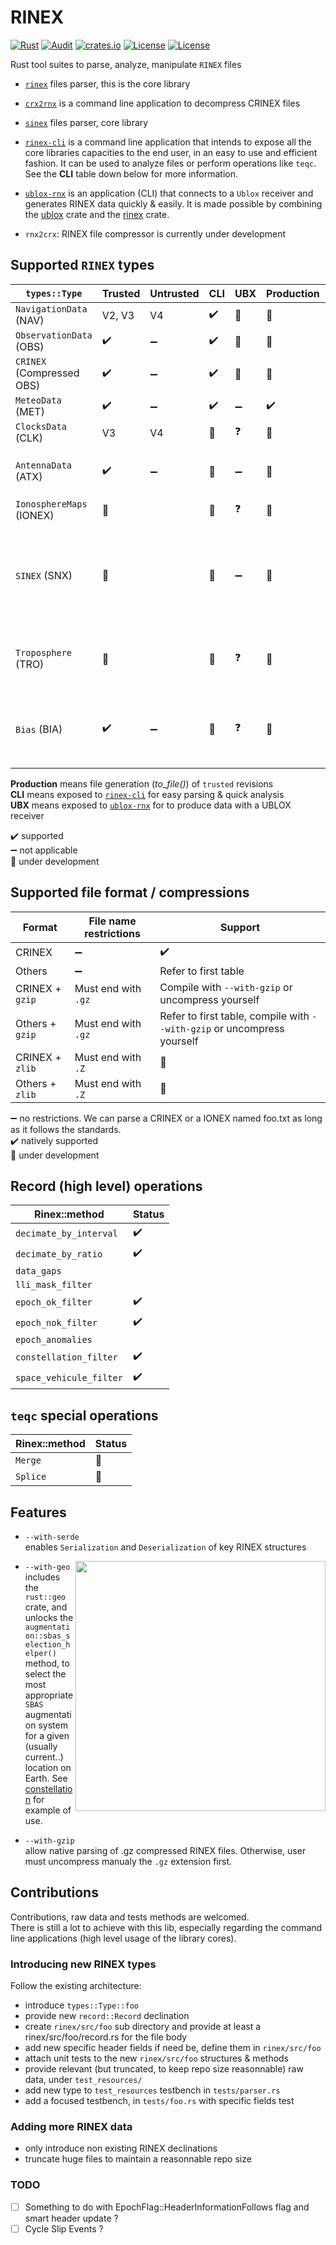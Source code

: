 RINEX 
=====

[![Rust](https://github.com/gwbres/rinex/actions/workflows/rust.yml/badge.svg)](https://github.com/gwbres/rinex/actions/workflows/rust.yml)
[![Audit](https://github.com/gwbres/rinex/actions/workflows/Audit.yml/badge.svg)](https://github.com/gwbres/rinex/actions/workflows/Audit.yml)
[![crates.io](https://docs.rs/rinex/badge.svg)](https://docs.rs/rinex/badge.svg)
[![License](https://img.shields.io/badge/license-Apache%202.0-blue?style=flat-square)](https://github.com/gwbres/rinex/blob/main/LICENSE-APACHE)
[![License](https://img.shields.io/badge/license-MIT-blue?style=flat-square)](https://github.com/gwbres/rinex/blob/main/LICENSE-MIT) 


Rust tool suites to parse, analyze, manipulate `RINEX` files

* [`rinex`](rinex/) files parser, this is the core library
* [`crx2rnx`](crx2rnx/) is a command line application to decompress CRINEX files
* [`sinex`](sinex/) files parser, core library

* [`rinex-cli`](rinex-cli/) is a command line application that intends to expose
all the core libraries capacities to the end user, in an easy to use and efficient fashion.
It can be used to analyze files or perform operations like `teqc`. See the **CLI**
table down below for more information.

* [`ublox-rnx`](ublox-rnx) is an application (CLI) that connects to a `Ublox`
receiver and generates RINEX data quickly & easily.
It is made possible by combining the [ublox](https://github.com/lkolbly/ublox) crate
and the [rinex](rinex/) crate.

* `rnx2crx`: RINEX file compressor is currently under development

## Supported `RINEX` types

| `types::Type`            | Trusted           | Untrusted          | CLI                    | UBX                  | Production    |          Notes          |
|--------------------------|-------------------|--------------------|------------------------|----------------------|---------------|-------------------------
| `NavigationData` (NAV)   | V2, V3            |   V4               |  :heavy_check_mark:    | :construction:       |:construction: | `epoch` iteration |
| `ObservationData` (OBS)  | :heavy_check_mark:| :heavy_minus_sign: |  :heavy_check_mark:    | :construction:       |:construction: | `epoch` iteration |
| `CRINEX` (Compressed OBS)| :heavy_check_mark:| :heavy_minus_sign: |  :heavy_check_mark:    | :construction:       |:construction: | `epoch` iteration |
| `MeteoData` (MET)        | :heavy_check_mark:| :heavy_minus_sign: |  :heavy_check_mark:    | :heavy_minus_sign:   |:heavy_check_mark: | `epoch` iteration |  
| `ClocksData` (CLK)       | V3                |   V4               |  :construction:        | :question:           |:construction: | `epoch` iteration |
| `AntennaData` (ATX)      | :heavy_check_mark:| :heavy_minus_sign: |  :construction:        | :heavy_minus_sign:   |:construction: | `ATX` records are not indexed by `epochs` |
| `IonosphereMaps` (IONEX) | :construction:    |                    |  :construction:        | :question:           |:construction: | `epoch` iteration |
| `SINEX` (SNX)            | :construction:    |                    |  :construction:        | :heavy_minus_sign:   |:construction: |   `SINEX` are special `RINEX`, they are managed by a dedicated [core library](sinex/) |
| `Troposphere` (TRO)      | :construction:    |                    |  :construction:        | :question:           |:construction: |   `Troposphere` are one possible SINEX declination |
| `Bias` (BIA)             | :heavy_check_mark:| :heavy_minus_sign: |  :construction:        | :question:           |:construction: |   `Bias` solutions are one possible SINEX declination |

**Production** means file generation (_to_file()_) of `trusted` revisions  
**CLI** means exposed to [`rinex-cli`](rinex-cli/) for easy parsing & quick analysis  
**UBX** means exposed to [`ublox-rnx`](ublox-rnx/) for to produce data with a UBLOX receiver  

:heavy_check_mark: supported   
:heavy_minus_sign: not applicable   
:construction: under development  

## Supported file format / compressions

| Format   | File name restrictions  |    Support          |
|----------|-------------------------|---------------------|
| CRINEX   | :heavy_minus_sign: | :heavy_check_mark:  | 
| Others   | :heavy_minus_sign: | Refer to first table |
| CRINEX + `gzip` | Must end with `.gz` | Compile with `--with-gzip` or uncompress yourself |
| Others + `gzip` | Must end with `.gz` | Refer to first table, compile with `--with-gzip` or uncompress yourself |
| CRINEX + `zlib` | Must end with `.Z` | :construction:  |
| Others + `zlib` | Must end with `.Z` | :construction:  |

:heavy_minus_sign: no restrictions. We can parse a  CRINEX or a IONEX named foo.txt as long as it follows the standards.      
:heavy_check_mark: natively supported   
:construction: under development  

## Record (high level) operations

| Rinex::method          | Status            | 
|------------------------|-------------------|
| `decimate_by_interval` | :heavy_check_mark:|
| `decimate_by_ratio`    | :heavy_check_mark:|
| `data_gaps`            ||
| `lli_mask_filter`      ||
| `epoch_ok_filter`      | :heavy_check_mark:|
| `epoch_nok_filter`     | :heavy_check_mark:|
| `epoch_anomalies`      ||
| `constellation_filter` |:heavy_check_mark:|
| `space_vehicule_filter` |:heavy_check_mark:|

## `teqc` special operations

|Rinex::method | Status          | 
|--------------|-----------------|
| `Merge`      | :construction:   |
| `Splice`     | :construction:  | 



## Features

* `--with-serde`   
enables `Serialization` and `Deserialization` of key RINEX structures

<img align="right" width="400" src="https://upload.wikimedia.org/wikipedia/commons/4/46/SBAS_Service_Areas.png">

* `--with-geo`   
includes the `rust::geo` crate, 
and unlocks the    
`augmentation::sbas_selection_helper()` method,
to select the most appropriate `SBAS` augmentation system for
a given (usually current..) location on Earth.
See [constellation](doc/constellation.md) for example of use.

* `--with-gzip`  
allow native parsing of .gz compressed RINEX files. Otherwise, user must uncompress manualy the `.gz` extension first.

## Contributions

Contributions, raw data and tests methods are welcomed.  
There is still a lot to achieve with this lib, especially regarding the command line applications (high level usage of the library cores).

### Introducing new RINEX types

Follow the existing architecture:

* introduce `types::Type::foo`
* provide new `record::Record` declination
* create `rinex/src/foo` sub directory and provide at least a rinex/src/foo/record.rs for the file body
* add new specific header fields if need be, define them in `rinex/src/foo`
* attach unit tests to the new `rinex/src/foo` structures & methods
* provide relevant (but truncated, to keep repo size reasonnable) raw data, under `test_resources/`
* add new type to `test_resources` testbench in `tests/parser.rs`
* add a focused testbench, in `tests/foo.rs` with specific fields test

### Adding more RINEX data

* only introduce non existing RINEX declinations
* truncate huge files to maintain a reasonnable repo size 

### TODO 

- [ ] Something to do with EpochFlag::HeaderInformationFollows flag
and smart header update ?
- [ ] Cycle Slip Events ?
